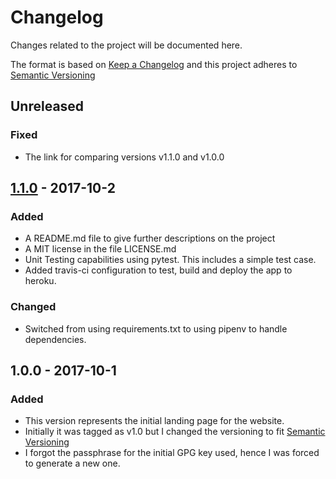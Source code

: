 # Changelog
Changes related to the project will be documented here.

The format is based on [Keep a Changelog](http://keepachangelog.com/en/1.0.0/)
and this project adheres to [Semantic Versioning](http://semver.org/spec/v2.0.0.html)

## Unreleased
### Fixed
- The link for comparing versions v1.1.0 and v1.0.0

## [1.1.0] - 2017-10-2
### Added
- A README.md file to give further descriptions on the project
- A MIT license in the file LICENSE.md
- Unit Testing capabilities using pytest. This includes a simple
  test case.
- Added travis-ci configuration to test, build and deploy the app
  to heroku.

### Changed
- Switched from using requirements.txt to using pipenv to handle dependencies.

## 1.0.0 - 2017-10-1
### Added
- This version represents the initial landing page for the website.
- Initially it was tagged as v1.0 but I changed the versioning to fit
  [Semantic Versioning](http://semver.org/spec/v2.0.0.html)
- I forgot the passphrase for the initial GPG key used, hence I was forced to
  generate a new one.

[1.1.0]: https://github.com/vickz84259/personal_website/compare/v1.0.0...v1.1.0
